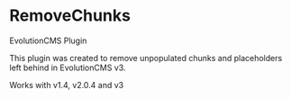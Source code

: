 # RemoveChunks
EvolutionCMS Plugin

This plugin was created to remove unpopulated chunks and placeholders left behind in EvolutionCMS v3.

Works with v1.4, v2.0.4 and v3
